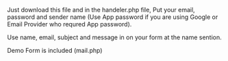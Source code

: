 Just download this file and in the handeler.php file, Put your email, password and sender name (Use App password if you are using Google or Email Provider who requred App password).

Use name, email, subject and message in on your form at the name sention.

Demo Form is included (mail.php)
